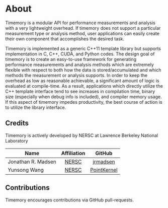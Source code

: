 # About

Timemory is a modular API for performance measurements and analysis with a very lightweight overhead.
If timemory does not support a particular measurement type or analysis method, user applications
can easily create their own component that accomplishes the desired task.

Timemory is implemented as a generic C++11 template library but supports implementation
in C, C++, CUDA, and Python codes.
The design goal of timemory is to create an easy-to-use framework for generating
performance measurements and analysis methods which are extremely flexible
with respect to both how the data is stored/accumulated and which methods the measurement
or analysis supports. In order to keep the overhead as low as reasonable achievable,
a significant amount of logic is evaluated at compile-time. As a result, applications
which directly utilize the C++ template interface tend to see increases in compilation
time, binary size (especially when debug info is included), and compiler memory usage.
If this aspect of timemory impedes productivity, the best course of action is to
utilize the library interface.

## Credits

Timemory is actively developed by NERSC at Lawrence Berkeley National Laboratory

| Name               |                                        Affiliation                                        |                    GitHub                     |
| ------------------ | :---------------------------------------------------------------------------------------: | :-------------------------------------------: |
| Jonathan R. Madsen | [NERSC](https://www.nersc.gov/about/nersc-staff/application-performance/jonathan-madsen/) |    [jrmadsen](https://github.com/jrmadsen)    |
| Yunsong Wang       |       [NERSC](https://www.nersc.gov/about/nersc-staff/nesap-postdocs/yunsong-wang/)       | [PointKernel](https://github.com/PointKernel) |

## Contributions

Timemory encourages contributions via GitHub pull-requests.
